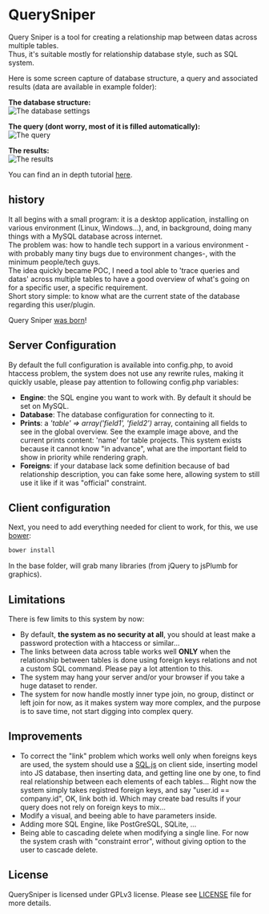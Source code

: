 # QuerySniper
Query Sniper is a tool for creating a relationship map between datas across multiple tables.  
Thus, it's suitable mostly for relationship database style, such as SQL system.

Here is some screen capture of database structure, a query and associated results (data are available in example folder):

**The database structure:**  
![The database settings](http://www.kirikoo.net/images/14Anonyme-20150323-181522.png)

**The query (dont worry, most of it is filled automatically):**  
![The query](http://www.kirikoo.net/images/14Anonyme-20150323-181539.png)

**The results:**  
![The results](http://www.kirikoo.net/images/14Anonyme-20150323-181554.png)


You can find an in depth tutorial [here](https://github.com/Deisss/QuerySniper/wiki/base).

## history

It all begins with a small program: it is a desktop application, installing on various environment (Linux, Windows...), and, in background, doing many things with a MySQL database across internet.  
The problem was: how to handle tech support in a various environment -with probably many tiny bugs due to environment changes-, with the minimum people/tech guys.  
The idea quickly became POC, I need a tool able to 'trace queries and datas' across multiple tables to have a good overview of what's going on for a specific user, a specific requirement.  
Short story simple: to know what are the current state of the database regarding this user/plugin.  

Query Sniper [was born](https://github.com/Deisss/QuerySniper/wiki/Idea)!

## Server Configuration

By default the full configuration is available into config.php, to avoid htaccess problem, the system does not use any rewrite rules, making it quickly usable, please pay attention to following config.php variables:

  * **Engine**: the SQL engine you want to work with. By default it should be set on MySQL.
  * **Database**: The database configuration for connecting to it.
  * **Prints**: a _'table' => array('field1', 'field2')_ array, containing all fields to see in the global overview. See the example image above, and the current prints content: 'name' for table projects. This system exists because it cannot know "in advance", what are the important field to show in priority while rendering graph.
  * **Foreigns**: if your database lack some definition because of bad relationship description, you can fake some here, allowing system to still use it like if it was "official" constraint.

## Client configuration

Next, you need to add everything needed for client to work, for this, we use [bower](http://bower.io/):

```sh
bower install
```

In the base folder, will grab many libraries (from jQuery to jsPlumb for graphics).

## Limitations

There is few limits to this system by now:

  * By default, **the system as no security at all**, you should at least make a password protection with a htaccess or similar...
  * The links between data across table works well **ONLY** when the relationship between tables is done using foreign keys relations and not a custom SQL command. Please pay a lot attention to this.
  * The system may hang your server and/or your browser if you take a huge dataset to render.
  * The system for now handle mostly inner type join, no group, distinct or left join for now, as it makes system way more complex, and the purpose is to save time, not start digging into complex query.

## Improvements
  * To correct the "link" problem which works well only when foreigns keys are used, the system should use a [SQL.js](https://github.com/kripken/sql.js/) on client side, inserting model into JS database, then inserting data, and getting line one by one, to find real relationship between each elements of each tables... Right now the system simply takes registred foreign keys, and say "user.id == company.id", OK, link both id. Which may create bad results if your query does not rely on foreign keys to mix...
  * Modify a visual, and beeing able to have parameters inside.
  * Adding more SQL Engine, like PostGreSQL, SQLite, ...
  * Being able to cascading delete when modifying a single line. For now the system crash with "constraint error", without giving option to the user to cascade delete.

## License

QuerySniper is licensed under GPLv3 license. Please see [LICENSE](./LICENSE) file for more details.